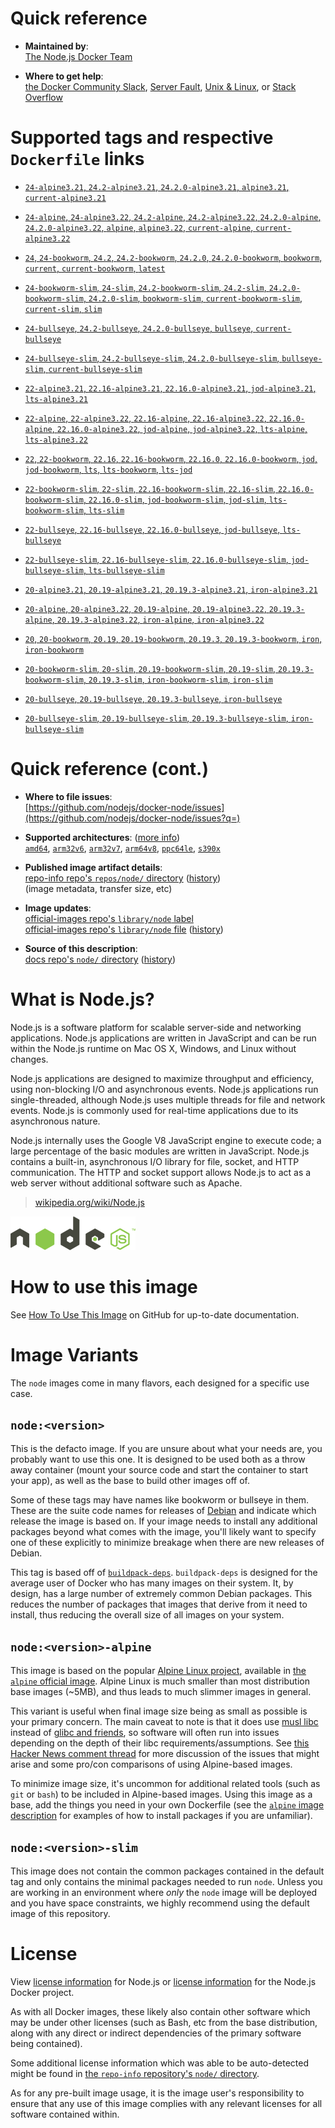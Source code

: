 <!--

********************************************************************************

WARNING:

    DO NOT EDIT "node/README.md"

    IT IS AUTO-GENERATED

    (from the other files in "node/" combined with a set of templates)

********************************************************************************

-->

# Quick reference

-	**Maintained by**:  
	[The Node.js Docker Team](https://github.com/nodejs/docker-node)

-	**Where to get help**:  
	[the Docker Community Slack](https://dockr.ly/comm-slack), [Server Fault](https://serverfault.com/help/on-topic), [Unix & Linux](https://unix.stackexchange.com/help/on-topic), or [Stack Overflow](https://stackoverflow.com/help/on-topic)

# Supported tags and respective `Dockerfile` links

-	[`24-alpine3.21`, `24.2-alpine3.21`, `24.2.0-alpine3.21`, `alpine3.21`, `current-alpine3.21`](https://github.com/nodejs/docker-node/blob/52a145e08a3c4e7b6e72addccc410e57530cd0c1/24/alpine3.21/Dockerfile)

-	[`24-alpine`, `24-alpine3.22`, `24.2-alpine`, `24.2-alpine3.22`, `24.2.0-alpine`, `24.2.0-alpine3.22`, `alpine`, `alpine3.22`, `current-alpine`, `current-alpine3.22`](https://github.com/nodejs/docker-node/blob/52a145e08a3c4e7b6e72addccc410e57530cd0c1/24/alpine3.22/Dockerfile)

-	[`24`, `24-bookworm`, `24.2`, `24.2-bookworm`, `24.2.0`, `24.2.0-bookworm`, `bookworm`, `current`, `current-bookworm`, `latest`](https://github.com/nodejs/docker-node/blob/52a145e08a3c4e7b6e72addccc410e57530cd0c1/24/bookworm/Dockerfile)

-	[`24-bookworm-slim`, `24-slim`, `24.2-bookworm-slim`, `24.2-slim`, `24.2.0-bookworm-slim`, `24.2.0-slim`, `bookworm-slim`, `current-bookworm-slim`, `current-slim`, `slim`](https://github.com/nodejs/docker-node/blob/52a145e08a3c4e7b6e72addccc410e57530cd0c1/24/bookworm-slim/Dockerfile)

-	[`24-bullseye`, `24.2-bullseye`, `24.2.0-bullseye`, `bullseye`, `current-bullseye`](https://github.com/nodejs/docker-node/blob/52a145e08a3c4e7b6e72addccc410e57530cd0c1/24/bullseye/Dockerfile)

-	[`24-bullseye-slim`, `24.2-bullseye-slim`, `24.2.0-bullseye-slim`, `bullseye-slim`, `current-bullseye-slim`](https://github.com/nodejs/docker-node/blob/52a145e08a3c4e7b6e72addccc410e57530cd0c1/24/bullseye-slim/Dockerfile)

-	[`22-alpine3.21`, `22.16-alpine3.21`, `22.16.0-alpine3.21`, `jod-alpine3.21`, `lts-alpine3.21`](https://github.com/nodejs/docker-node/blob/d073523fcb78049b965f76d813627eb59ffb7a58/22/alpine3.21/Dockerfile)

-	[`22-alpine`, `22-alpine3.22`, `22.16-alpine`, `22.16-alpine3.22`, `22.16.0-alpine`, `22.16.0-alpine3.22`, `jod-alpine`, `jod-alpine3.22`, `lts-alpine`, `lts-alpine3.22`](https://github.com/nodejs/docker-node/blob/b1e2c97844d5647bcfaf6d6c7862dd39fbc2ca51/22/alpine3.22/Dockerfile)

-	[`22`, `22-bookworm`, `22.16`, `22.16-bookworm`, `22.16.0`, `22.16.0-bookworm`, `jod`, `jod-bookworm`, `lts`, `lts-bookworm`, `lts-jod`](https://github.com/nodejs/docker-node/blob/d073523fcb78049b965f76d813627eb59ffb7a58/22/bookworm/Dockerfile)

-	[`22-bookworm-slim`, `22-slim`, `22.16-bookworm-slim`, `22.16-slim`, `22.16.0-bookworm-slim`, `22.16.0-slim`, `jod-bookworm-slim`, `jod-slim`, `lts-bookworm-slim`, `lts-slim`](https://github.com/nodejs/docker-node/blob/d073523fcb78049b965f76d813627eb59ffb7a58/22/bookworm-slim/Dockerfile)

-	[`22-bullseye`, `22.16-bullseye`, `22.16.0-bullseye`, `jod-bullseye`, `lts-bullseye`](https://github.com/nodejs/docker-node/blob/d073523fcb78049b965f76d813627eb59ffb7a58/22/bullseye/Dockerfile)

-	[`22-bullseye-slim`, `22.16-bullseye-slim`, `22.16.0-bullseye-slim`, `jod-bullseye-slim`, `lts-bullseye-slim`](https://github.com/nodejs/docker-node/blob/d073523fcb78049b965f76d813627eb59ffb7a58/22/bullseye-slim/Dockerfile)

-	[`20-alpine3.21`, `20.19-alpine3.21`, `20.19.3-alpine3.21`, `iron-alpine3.21`](https://github.com/nodejs/docker-node/blob/009449f787348218b6b4ecbfb359b8dd1d0092fc/20/alpine3.21/Dockerfile)

-	[`20-alpine`, `20-alpine3.22`, `20.19-alpine`, `20.19-alpine3.22`, `20.19.3-alpine`, `20.19.3-alpine3.22`, `iron-alpine`, `iron-alpine3.22`](https://github.com/nodejs/docker-node/blob/009449f787348218b6b4ecbfb359b8dd1d0092fc/20/alpine3.22/Dockerfile)

-	[`20`, `20-bookworm`, `20.19`, `20.19-bookworm`, `20.19.3`, `20.19.3-bookworm`, `iron`, `iron-bookworm`](https://github.com/nodejs/docker-node/blob/009449f787348218b6b4ecbfb359b8dd1d0092fc/20/bookworm/Dockerfile)

-	[`20-bookworm-slim`, `20-slim`, `20.19-bookworm-slim`, `20.19-slim`, `20.19.3-bookworm-slim`, `20.19.3-slim`, `iron-bookworm-slim`, `iron-slim`](https://github.com/nodejs/docker-node/blob/009449f787348218b6b4ecbfb359b8dd1d0092fc/20/bookworm-slim/Dockerfile)

-	[`20-bullseye`, `20.19-bullseye`, `20.19.3-bullseye`, `iron-bullseye`](https://github.com/nodejs/docker-node/blob/009449f787348218b6b4ecbfb359b8dd1d0092fc/20/bullseye/Dockerfile)

-	[`20-bullseye-slim`, `20.19-bullseye-slim`, `20.19.3-bullseye-slim`, `iron-bullseye-slim`](https://github.com/nodejs/docker-node/blob/009449f787348218b6b4ecbfb359b8dd1d0092fc/20/bullseye-slim/Dockerfile)

# Quick reference (cont.)

-	**Where to file issues**:  
	[https://github.com/nodejs/docker-node/issues](https://github.com/nodejs/docker-node/issues?q=)

-	**Supported architectures**: ([more info](https://github.com/docker-library/official-images#architectures-other-than-amd64))  
	[`amd64`](https://hub.docker.com/r/amd64/node/), [`arm32v6`](https://hub.docker.com/r/arm32v6/node/), [`arm32v7`](https://hub.docker.com/r/arm32v7/node/), [`arm64v8`](https://hub.docker.com/r/arm64v8/node/), [`ppc64le`](https://hub.docker.com/r/ppc64le/node/), [`s390x`](https://hub.docker.com/r/s390x/node/)

-	**Published image artifact details**:  
	[repo-info repo's `repos/node/` directory](https://github.com/docker-library/repo-info/blob/master/repos/node) ([history](https://github.com/docker-library/repo-info/commits/master/repos/node))  
	(image metadata, transfer size, etc)

-	**Image updates**:  
	[official-images repo's `library/node` label](https://github.com/docker-library/official-images/issues?q=label%3Alibrary%2Fnode)  
	[official-images repo's `library/node` file](https://github.com/docker-library/official-images/blob/master/library/node) ([history](https://github.com/docker-library/official-images/commits/master/library/node))

-	**Source of this description**:  
	[docs repo's `node/` directory](https://github.com/docker-library/docs/tree/master/node) ([history](https://github.com/docker-library/docs/commits/master/node))

# What is Node.js?

Node.js is a software platform for scalable server-side and networking applications. Node.js applications are written in JavaScript and can be run within the Node.js runtime on Mac OS X, Windows, and Linux without changes.

Node.js applications are designed to maximize throughput and efficiency, using non-blocking I/O and asynchronous events. Node.js applications run single-threaded, although Node.js uses multiple threads for file and network events. Node.js is commonly used for real-time applications due to its asynchronous nature.

Node.js internally uses the Google V8 JavaScript engine to execute code; a large percentage of the basic modules are written in JavaScript. Node.js contains a built-in, asynchronous I/O library for file, socket, and HTTP communication. The HTTP and socket support allows Node.js to act as a web server without additional software such as Apache.

> [wikipedia.org/wiki/Node.js](https://en.wikipedia.org/wiki/Node.js)

![logo](https://raw.githubusercontent.com/docker-library/docs/01c12653951b2fe592c1f93a13b4e289ada0e3a1/node/logo.png)

# How to use this image

See [How To Use This Image](https://github.com/nodejs/docker-node/blob/master/README.md#how-to-use-this-image) on GitHub for up-to-date documentation.

# Image Variants

The `node` images come in many flavors, each designed for a specific use case.

## `node:<version>`

This is the defacto image. If you are unsure about what your needs are, you probably want to use this one. It is designed to be used both as a throw away container (mount your source code and start the container to start your app), as well as the base to build other images off of.

Some of these tags may have names like bookworm or bullseye in them. These are the suite code names for releases of [Debian](https://wiki.debian.org/DebianReleases) and indicate which release the image is based on. If your image needs to install any additional packages beyond what comes with the image, you'll likely want to specify one of these explicitly to minimize breakage when there are new releases of Debian.

This tag is based off of [`buildpack-deps`](https://hub.docker.com/_/buildpack-deps/). `buildpack-deps` is designed for the average user of Docker who has many images on their system. It, by design, has a large number of extremely common Debian packages. This reduces the number of packages that images that derive from it need to install, thus reducing the overall size of all images on your system.

## `node:<version>-alpine`

This image is based on the popular [Alpine Linux project](https://alpinelinux.org), available in [the `alpine` official image](https://hub.docker.com/_/alpine). Alpine Linux is much smaller than most distribution base images (~5MB), and thus leads to much slimmer images in general.

This variant is useful when final image size being as small as possible is your primary concern. The main caveat to note is that it does use [musl libc](https://musl.libc.org) instead of [glibc and friends](https://www.etalabs.net/compare_libcs.html), so software will often run into issues depending on the depth of their libc requirements/assumptions. See [this Hacker News comment thread](https://news.ycombinator.com/item?id=10782897) for more discussion of the issues that might arise and some pro/con comparisons of using Alpine-based images.

To minimize image size, it's uncommon for additional related tools (such as `git` or `bash`) to be included in Alpine-based images. Using this image as a base, add the things you need in your own Dockerfile (see the [`alpine` image description](https://hub.docker.com/_/alpine/) for examples of how to install packages if you are unfamiliar).

## `node:<version>-slim`

This image does not contain the common packages contained in the default tag and only contains the minimal packages needed to run `node`. Unless you are working in an environment where *only* the `node` image will be deployed and you have space constraints, we highly recommend using the default image of this repository.

# License

View [license information](https://github.com/nodejs/node/blob/master/LICENSE) for Node.js or [license information](https://github.com/nodejs/docker-node/blob/master/LICENSE) for the Node.js Docker project.

As with all Docker images, these likely also contain other software which may be under other licenses (such as Bash, etc from the base distribution, along with any direct or indirect dependencies of the primary software being contained).

Some additional license information which was able to be auto-detected might be found in [the `repo-info` repository's `node/` directory](https://github.com/docker-library/repo-info/tree/master/repos/node).

As for any pre-built image usage, it is the image user's responsibility to ensure that any use of this image complies with any relevant licenses for all software contained within.
